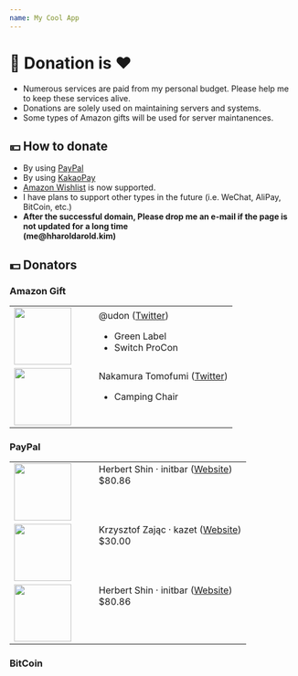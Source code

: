 ```yaml
---
name: My Cool App
---
```


# &#128184; Donation is ♥

* Numerous services are paid from my personal budget. Please help me to keep these services alive.
* Donations are solely used on maintaining servers and systems.
* Some types of Amazon gifts will be used for server maintanences.

## &#128180; How to donate

* By using [PayPal](//www.paypal.com/cgi-bin/webscr?cmd=_s-xclick&hosted_button_id=7XMZ85VADYMG2)
* By using <a href="//qr.kakaopay.com/281006011000024890934332">KakaoPay</a><br>
* <a href="//www.amazon.co.jp/gp/registry/wishlist/3LVDOY4S0PNRF">Amazon Wishlist</a> is now supported.
* I have plans to support other types in the future (i.e. WeChat, AliPay, BitCoin, etc.)
* **After the successful domain, Please drop me an e-mail if the page is not updated for a long time<br>(me&#64;h<span class="block">harold</span>arold.kim)**

## &#128181; Donators

### Amazon Gift

| | | |
| --- | --- | --- |
| <img src=//pbs.twimg.com/profile_images/1165861649787453441/51dShLgl_400x400.jpg width=100> | &emsp; | @udon ([Twitter](https://twitter.com/_sumisaka))<br><ul><li>Green Label</li><li>Switch ProCon</li></ul>|
| <img src=//pbs.twimg.com/profile_images/971268905405698050/jhQi9fML_400x400.jpg width=100> | &emsp; | Nakamura Tomofumi ([Twitter](https://twitter.com/tomoaxe))<br><ul><li>Camping Chair</li><br></ul>|

### PayPal
| | | |
| --- | --- | --- |
| <img src=//avatars.githubusercontent.com/u/12630151 width=100> | &emsp; | Herbert Shin &middot; initbar ([Website](https://init.bar/))<br>$80.86<br><br><br><br>|
| <img src=//p4.team/images/kazet.jpg width=100> | &emsp; | Krzysztof Zając &middot; kazet ([Website](https://init.bar/))<br>$30.00<br><br><br><br>|
| <img src=//avatars.githubusercontent.com/u/12630151 width=100> | &emsp; | Herbert Shin &middot; initbar ([Website](https://init.bar/))<br>$80.86<br><br><br><br>|

### BitCoin


